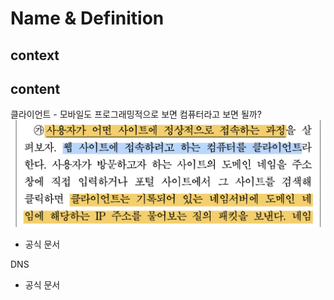 # Name & Definition

## context

## content

클라이언트 - 모바일도 프로그래밍적으로 보면 컴퓨터라고 보면 될까?
![정의-클라이언트](/src/image/정의-클라이언트.png)
- 공식 문서

DNS

- 공식 문서
